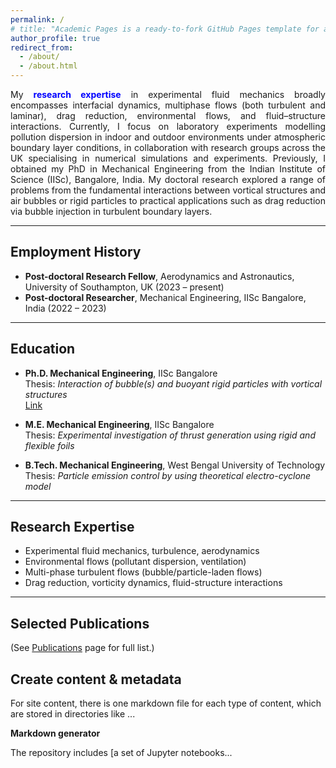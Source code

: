 ```yaml
---
permalink: /
# title: "Academic Pages is a ready-to-fork GitHub Pages template for academic personal websites"
author_profile: true
redirect_from: 
  - /about/
  - /about.html
---
```

 
<div style="text-align: justify;">
<p>
My <span style="color: blue;"><b>research expertise</b></span> in experimental fluid mechanics broadly encompasses interfacial dynamics, multiphase flows (both turbulent and laminar), drag reduction, environmental flows, and fluid–structure interactions. Currently, I focus on laboratory experiments modelling pollution dispersion in indoor and outdoor environments under atmospheric boundary layer conditions, in collaboration with research groups across the UK specialising in numerical simulations and experiments. Previously, I obtained my PhD in Mechanical Engineering from the Indian Institute of Science (IISc), Bangalore, India. My doctoral research explored a range of problems from the fundamental interactions between vortical structures and air bubbles or rigid particles to practical applications such as drag reduction via bubble injection in turbulent boundary layers. 
<p>
  
</div>

---

## Employment History

- **Post-doctoral Research Fellow**, Aerodynamics and Astronautics, University of Southampton, UK (2023 – present)
- **Post-doctoral Researcher**, Mechanical Engineering, IISc Bangalore, India (2022 – 2023)

---

## Education

- **Ph.D. Mechanical Engineering**, IISc Bangalore  
  Thesis: *Interaction of bubble(s) and buoyant rigid particles with vortical structures*  
  [Link](https://etd.iisc.ac.in/handle/2005/6016)

- **M.E. Mechanical Engineering**, IISc Bangalore  
  Thesis: *Experimental investigation of thrust generation using rigid and flexible foils*

- **B.Tech. Mechanical Engineering**, West Bengal University of Technology  
  Thesis: *Particle emission control by using theoretical electro-cyclone model*

---

## Research Expertise

- Experimental fluid mechanics, turbulence, aerodynamics
- Environmental flows (pollutant dispersion, ventilation)
- Multi-phase turbulent flows (bubble/particle-laden flows)
- Drag reduction, vorticity dynamics, fluid-structure interactions

---

## Selected Publications

(See [Publications](/publications/) page for full list.)






Create content & metadata
------
For site content, there is one markdown file for each type of content, which are stored in directories like ...

**Markdown generator**

The repository includes [a set of Jupyter notebooks...
